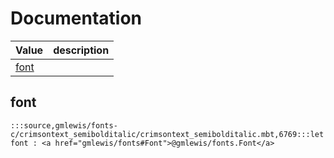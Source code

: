 # Documentation
|Value|description|
|---|---|
|[font](#font)||

## font

```moonbit
:::source,gmlewis/fonts-c/crimsontext_semibolditalic/crimsontext_semibolditalic.mbt,6769:::let font : <a href="gmlewis/fonts#Font">@gmlewis/fonts.Font</a>
```

